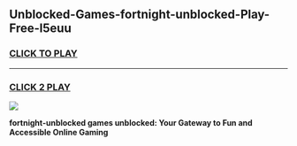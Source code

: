 
## Unblocked-Games-fortnight-unblocked-Play-Free-l5euu
<h3>
<a href="https://premium76.site?title=fortnight-unblocked&ref=23A">CLICK TO PLAY</a></h3>
<hr>

<h3>
<a href="https://premium76.site?title=fortnight-unblocked&ref=23A">CLICK 2 PLAY</a>
  
</h3>

<a href="https://premium76.site?title=fortnight-unblocked&ref=23A"><img src="https://clearcache.store/games.png"></a>


**fortnight-unblocked games unblocked: Your Gateway to Fun and Accessible Online Gaming**
